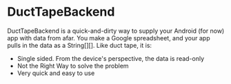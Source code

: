 DuctTapeBackend
=========

DuctTapeBackend is a quick-and-dirty way to supply your Android (for now) app with data from afar. You make a Google spreadsheet, and your app pulls in the data as a String[][].  Like duct tape, it is:

  - Single sided. From the device's perspective, the data is read-only
  - Not the Right Way to solve the problem
  - Very quick and easy to use
